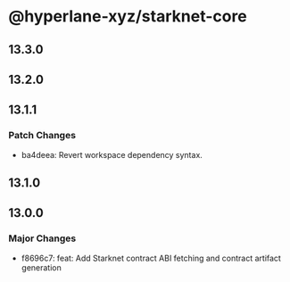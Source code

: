 # @hyperlane-xyz/starknet-core

## 13.3.0

## 13.2.0

## 13.1.1

### Patch Changes

- ba4deea: Revert workspace dependency syntax.

## 13.1.0

## 13.0.0

### Major Changes

- f8696c7: feat: Add Starknet contract ABI fetching and contract artifact generation
